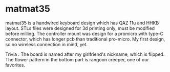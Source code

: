 # matmat35
matmat35 is a handwired keyboard design which has QAZ 11u and HHKB layout.
STLs files were designed for 3d printing only, must be modified before milling. The controller mount was design for a promicro with type-C connector, which has longer pcb than traditional pro-micro. My first design, so no wireless connection in mind, yet.

Trivia : The board is named after my girlfriend's nickname, which is flipped. The flower pattern in the bottom part is rangoon creeper, one of our favorites. 
